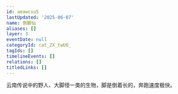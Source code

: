 ```yaml
---
id: aeawcsu5
lastUpdated: '2025-06-07'
name: 倒脚仙
aliases: []
layer: 3
eventDate: null
categoryId: cat_ZX_twUO_
tagIds: []
timelineEvents: []
relations: []
titledLinks: []
---
```

云南传说中的野人、大脚怪一类的生物，脚是倒着长的，奔跑速度极快。
